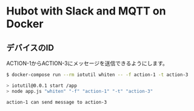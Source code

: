# Hubot with Slack and MQTT on Docker

## デバイスのID

ACTION-1からACTION-3にメッセージを送信できるようにします。

```sh
$ docker-compose run --rm iotutil whiten -- -f action-1 -t action-3

> iotutil@0.0.1 start /app
> node app.js "whiten" "-f" "action-1" "-t" "action-3"

action-1 can send message to action-3
```